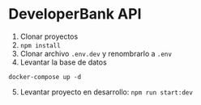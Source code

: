 # DeveloperBank API

1. Clonar proyectos
2. `npm install`
3. Clonar archivo `.env.dev` y renombrarlo a `.env`
4. Levantar la base de datos

```
docker-compose up -d
```

5. Levantar proyecto en desarrollo: `npm run start:dev`
